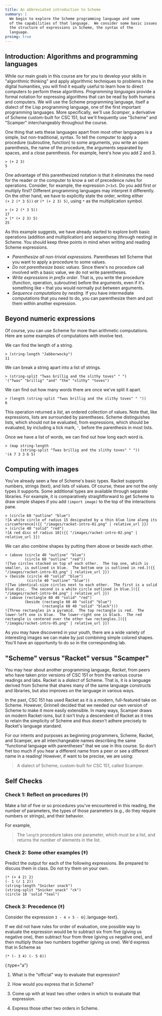 ```yaml
---
title: An abbreviated introduction to Scheme
summary: |
  We begin to explore the Scheme programming language and some
  of the capabilities of that language.  We consider some basic issues of
  the structure of expressions in Scheme, the syntax of the
  language.
preimg: true
---
```


## Introduction: Algorithms and programming languages

While our main goals in this course are for you to develop your skills in
"algorithmic thinking" and apply algorithmic techniques to problems in the
digital humanities, you will find it equally useful to learn how to direct
computers to perform these algorithms. _Programming languages_ provide a formal
notation for expressing algorithms that can be read by both humans and
computers.  We will use the Scheme programming language, itself a dialect of
the Lisp programming language, one of the first important programming
languages. More specifically, we'll use _Scamper_, a derivative of Scheme
custom-built for CSC 151, but we'll frequently use "Scheme" and "Scamper"
interchangeably throughout the course.

One thing that sets these languages apart from most other languages is a
simple, but non-traditional, syntax.  To tell the computer to apply a
procedure (subroutine, function) to some arguments, you write an open
parenthesis, the name of the procedure, the arguments separated by
spaces, and a close parenthesis.  For example, here's how you add 2 and
3.

```racket
> (+ 2 3)
5
```

One advantage of this parenthesized notation is that it eliminates the
need for the reader or the computer to know a set of precedence rules
for operations.  Consider, for example, the expression `2+3x5`. Do you
add first or multiply first?  Different programming languages may
interpret it differently.  On the other hand, we have to explicitly
state the order, writing either `(+ 2 (* 3 5))` or
`(* (+ 2 3) 5)`, using `*` as the multiplication symbol.

```racket
> (+ 2 (* 3 5))
17
> (* (+ 2 3) 5)
25
```

As this example suggests, we have already started to explore both basic
operations (addition and multiplication) and sequencing (through
nesting) in Scheme.  You should keep three points in mind when writing
and reading Scheme expressions.

* _Parenthesize all non-trivial expressions_.  Parentheses tell Scheme
  that you want to apply a procedure to some values.
* _Do not parenthesize basic values_.  Since there's no procedure call
  involved with a basic value, we do not write parentheses.
* _Write expressions in prefix order_.  That is, you write the procedure
  (function, operation, subroutine) before the arguments, even if it's
  something like `+` that you would normally put between arguments.
* _Sequence computations by nesting._  If you have intermediate
  computations that you need to do, you can parenthesize them and put
  them within another expression.

## Beyond numeric expressions

Of course, you can use Scheme for more than arithmetic computations.
Here are some examples of computations with involve text.

We can find the length of a string.

```racket
> (string-length "Jabberwocky")
11
```

We can break a string apart into a list of strings.

```racket
> (string-split "Twas brillig and the slithy toves" " ")
'("Twas" "brillig" "and" "the" "slithy" "toves")
```

We can find out how many words there are once we've split it apart.

```racket
> (length (string-split "Twas brillig and the slithy toves" " "))
6
```

This operation returned a _list_, an ordered collection of values.
Note that, like expressions, lists are surrounded by parentheses.
Scheme distinguishes lists, which should not be evaluated, from
expressions, which should be evaluated, by including a tick mark,
`'`, before the parenthesis in most lists.

Once we have a list of words, we can find out how long each word is.

```racket
> (map string-length
       (string-split "Twas brillig and the slithy toves" " "))
'(4 7 3 3 6 5)
```

## Computing with images

You've already seen a few of Scheme's basic types. Racket supports
numbers, strings (text), and lists of values.  Of course, these are
not the only types it supports.  Some additional types are available
through separate libraries.  For example, it is comparatively
straightforward to get Scheme to draw simple shapes if you
add `(import image)` to the top of the interactions pane.

```racket
> (circle 60 "outline" "blue")
![A white circle of radius 15 designated by a thin blue line along its circumference]({{ "/images/racket-intro-01.png" | relative_url }})
> (circle 40 "solid" "red")
![A red disc of radius 10]({{ "/images/racket-intro-02.png" | relative_url }})
```

We can also combine shapes by putting them above or beside each other.

```racket
> (above (circle 40 "outline" "blue")
         (circle 60 "outline" "red"))
![Two circles stacked on top of each other.  The top one, which is smaller, is outlined in blue.  The bottom one is outlined in red.]({{ "/images/racket-intro-03.png" | relative_url }})
> (beside (circle 40 "solid" "blue")
          (circle 40 "outline" "blue"))
![Two identical-size circles next to each other.  The first is a solid blue disc.  The second is a white circle outlined in blue.]({{ "/images/racket-intro-04.png" | relative_url }})
> (above (rectangle 60 40 "solid" "red")
         (beside (rectangle 60 40 "solid" "blue")
                 (rectangle 60 40 "solid" "black")))
![Three rectangles in a pyramid.  The top rectangle is red.  The lower-left one is blue.  The lower-right one is black.  The red rectangle is centered over the other two rectangles.]({{ "/images/racket-intro-05.png" | relative_url }})
```

As you may have discovered in your youth, there are a wide variety of
interesting images we can make by just combining simple colored shapes.
You'll have an opportunity to do so in the corresponding lab.

## "Scheme" versus "Racket" versus "Scamper"

You may hear about another programming language, _Racket_, from peers who have taken prior versions of CSC 151 or from the various course readings and labs.
Racket is a _dialect_ of Scheme.
That is, it is a language derived from Scheme that shares many of the same language constructs and libraries, but also improves on the language in various ways.

In the past, CSC 151 has used Racket as it is a modern, full-featured take on Scheme.
However, Grinnell decided that we needed our own version of Scheme to make it more easily extensible.
In many ways, Scamper draws on modern Racket-isms, but it isn't truly a descendent of Racket as it tries to retain the simplicity of Scheme and thus doesn't adhere precisely to Racket's language standard.

For our intents and purposes as beginning programmers, Scheme, Racket, and Scamper, are all interchangeable names describing the same "functional language with parentheses" that we use in this course.
So don't fret too much if you hear a different name from a peer or see a different name in a reading!
However, if want to be precise, we are using:

> A dialect of Scheme, custom-built for CSC 151, called Scamper.

## Self Checks

### Check 1: Reflect on procedures (‡)

Make a list of five or so procedures you've encountered in this reading, the number of parameters, the types of those parameters (e.g., do they require numbers or strings), and their behavior.

For example, 

> The `length` procedure takes one parameter, which must be a list, and returns the number of elements in the list.

### Check 2: Some other examples (‡)

Predict the output for each of the following expressions.
Be prepared to discuss them in class.
Do not try them on your own.

```racket
(* (+ 4 2) 2)
(- 1 (/ 1 2))
(string-length "Snicker snack")
(string-split "Snicker snack" "ck")
(circle 10 'solid "teal")
```

### Check 3: Precedence (‡)

Consider the expression `3 - 4 × 5 - 6`{:.language-text}.

If we did not have rules for order of evaluation, one possible way to
evaluate the expression would be to subtract six from five (giving us
negative one), then subtract four from three (giving us negative
one), and then multiply those two numbers together (giving us one).
We'd express that in Scheme as 

```racket
(* (- 3 4) (- 5 6))
```

{:type="a"}
1. What is the "official" way to evaluate that expression?

2. How would you express that in Scheme?

3. Come up with at least two other orders in which to evaluate that
expression.

4. Express those other two orders in Scheme.
